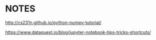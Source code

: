 # NOTES

http://cs231n.github.io/python-numpy-tutorial/

https://www.dataquest.io/blog/jupyter-notebook-tips-tricks-shortcuts/